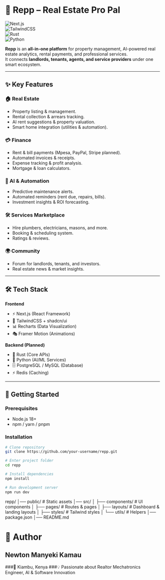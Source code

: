 # 🏡 Repp – Real Estate Pro Pal

![Next.js](https://img.shields.io/badge/Next.js-000000?style=for-the-badge&logo=next.js&logoColor=white)  
![TailwindCSS](https://img.shields.io/badge/TailwindCSS-38B2AC?style=for-the-badge&logo=tailwind-css&logoColor=white)  
![Rust](https://img.shields.io/badge/Rust-000000?style=for-the-badge&logo=rust&logoColor=white)  
![Python](https://img.shields.io/badge/Python-3776AB?style=for-the-badge&logo=python&logoColor=white)  

**Repp** is an **all-in-one platform** for property management, AI-powered real estate analytics, rental payments, and professional services.  
It connects **landlords, tenants, agents, and service providers** under one smart ecosystem.  

---

## ✨ Key Features  

### 🏠 Real Estate  
- Property listing & management.  
- Rental collection & arrears tracking.  
- AI rent suggestions & property valuation.  
- Smart home integration (utilities & automation).  

### 💳 Finance  
- Rent & bill payments (Mpesa, PayPal, Stripe planned).  
- Automated invoices & receipts.  
- Expense tracking & profit analysis.  
- Mortgage & loan calculators.  

### 🤖 AI & Automation  
- Predictive maintenance alerts.  
- Automated reminders (rent due, repairs, bills).  
- Investment insights & ROI forecasting.  

### 🛠 Services Marketplace  
- Hire plumbers, electricians, masons, and more.  
- Booking & scheduling system.  
- Ratings & reviews.  

### 🌍 Community  
- Forum for landlords, tenants, and investors.  
- Real estate news & market insights.  

---

## 🛠 Tech Stack  

**Frontend**  
- ⚡ Next.js (React Framework)  
- 🎨 TailwindCSS + shadcn/ui  
- 📊 Recharts (Data Visualization)  
- 🎭 Framer Motion (Animations)  

**Backend (Planned)**  
- 🦀 Rust (Core APIs)  
- 🐍 Python (AI/ML Services)  
- 🗄 PostgreSQL / MySQL (Database)  
- ⚡ Redis (Caching)  

---

## 🚀 Getting Started  

### Prerequisites  
- Node.js 18+  
- npm / yarn / pnpm  

### Installation  

```bash
# Clone repository
git clone https://github.com/your-username/repp.git

# Enter project folder
cd repp

# Install dependencies
npm install

# Run development server
npm run dev
```

repp/
│── public/          # Static assets
│── src/
│   ├── components/  # UI components
│   ├── pages/       # Routes & pages
│   ├── layouts/     # Dashboard & landing layouts
│   ├── styles/      # Tailwind styles
│   └── utils/       # Helpers
│── package.json
│── README.md

# 👤 Author

## Newton Manyeki Kamau
###📍 Kiambu, Kenya
###💡 Passionate about Realtor Mechatronics Engineer, AI & Software Innovation
